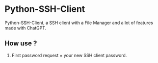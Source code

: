 # Python-SSH-Client
Python-SSH-Client, a SSH client with a File Manager and a lot of features made with ChatGPT.

## How use ?

1. First password request = your new SSH client password.
